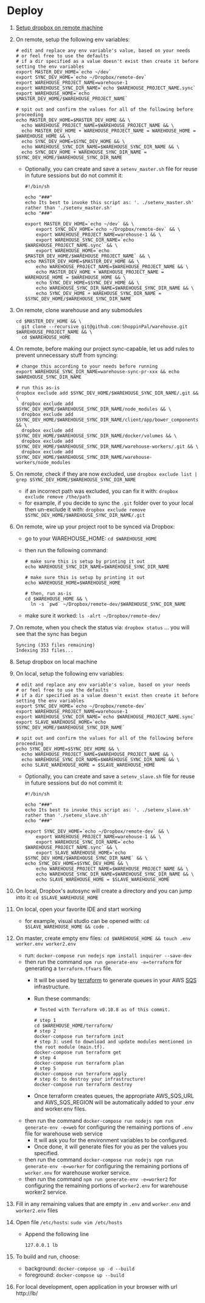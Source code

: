 # Deploy

1. [Setup dropbox on remote machine](https://training.shoppinpal.com/setup-box-on-azure/setup-dropbox-on-azure.html)
1. On remote, setup the following env variables:

    ```
    # edit and replace any env variable's value, based on your needs
    # or feel free to use the defaults
    # if a dir specified as a value doesn't exist then create it before setting the env variables
    export MASTER_DEV_HOME=`echo ~/dev`
    export SYNC_DEV_HOME=`echo ~/Dropbox/remote-dev`
    export WAREHOUSE_PROJECT_NAME=warehouse-1
    export WAREHOUSE_SYNC_DIR_NAME=`echo $WAREHOUSE_PROJECT_NAME.sync`
    export WAREHOUSE_HOME=`echo $MASTER_DEV_HOME/$WAREHOUSE_PROJECT_NAME`

    # spit out and confirm the values for all of the following before proceeding
    echo MASTER_DEV_HOME=$MASTER_DEV_HOME && \
      echo WAREHOUSE_PROJECT_NAME=$WAREHOUSE_PROJECT_NAME && \
      echo MASTER_DEV_HOME + WAREHOUSE_PROJECT_NAME = WAREHOUSE_HOME = $WAREHOUSE_HOME && \
      echo SYNC_DEV_HOME=$SYNC_DEV_HOME && \
      echo WAREHOUSE_SYNC_DIR_NAME=$WAREHOUSE_SYNC_DIR_NAME && \
      echo SYNC_DEV_HOME + WAREHOUSE_SYNC_DIR_NAME = $SYNC_DEV_HOME/$WAREHOUSE_SYNC_DIR_NAME
    ```
    * Optionally, you can create and save a `setenv_master.sh` file for reuse in future sessions but do not commit it:

        ```
        #!/bin/sh

        echo "###"
        echo Its best to invoke this script as: '. ./setenv_master.sh' rather than './setenv_master.sh'
        echo "###"

        export MASTER_DEV_HOME=`echo ~/dev` && \
            export SYNC_DEV_HOME=`echo ~/Dropbox/remote-dev` && \
            export WAREHOUSE_PROJECT_NAME=warehouse-1 && \
            export WAREHOUSE_SYNC_DIR_NAME=`echo $WAREHOUSE_PROJECT_NAME.sync` && \
            export WAREHOUSE_HOME=`echo $MASTER_DEV_HOME/$WAREHOUSE_PROJECT_NAME` && \
        echo MASTER_DEV_HOME=$MASTER_DEV_HOME && \
            echo WAREHOUSE_PROJECT_NAME=$WAREHOUSE_PROJECT_NAME && \
            echo MASTER_DEV_HOME + WAREHOUSE_PROJECT_NAME = WAREHOUSE_HOME = $WAREHOUSE_HOME && \
            echo SYNC_DEV_HOME=$SYNC_DEV_HOME && \
            echo WAREHOUSE_SYNC_DIR_NAME=$WAREHOUSE_SYNC_DIR_NAME && \
            echo SYNC_DEV_HOME + WAREHOUSE_SYNC_DIR_NAME = $SYNC_DEV_HOME/$WAREHOUSE_SYNC_DIR_NAME
        ```
1. On remote, clone warehouse and any submodules

    ```
    cd $MASTER_DEV_HOME && \
      git clone --recursive git@github.com:ShoppinPal/warehouse.git $WAREHOUSE_PROJECT_NAME && \
      cd $WAREHOUSE_HOME
    ```
1. On remote, before making our project sync-capable, let us add rules to prevent unnecessary stuff from syncing:

    ```
    # change this according to your needs before running
    export WAREHOUSE_SYNC_DIR_NAME=warehouse-sync-pr-xxx && echo $WAREHOUSE_SYNC_DIR_NAME

    # run this as-is
    dropbox exclude add $SYNC_DEV_HOME/$WAREHOUSE_SYNC_DIR_NAME/.git && \
      dropbox exclude add $SYNC_DEV_HOME/$WAREHOUSE_SYNC_DIR_NAME/node_modules && \
      dropbox exclude add $SYNC_DEV_HOME/$WAREHOUSE_SYNC_DIR_NAME/client/app/bower_components && \
      dropbox exclude add $SYNC_DEV_HOME/$WAREHOUSE_SYNC_DIR_NAME/docker/volumes && \
      dropbox exclude add $SYNC_DEV_HOME/$WAREHOUSE_SYNC_DIR_NAME/warehouse-workers/.git && \
      dropbox exclude add $SYNC_DEV_HOME/$WAREHOUSE_SYNC_DIR_NAME/warehouse-workers/node_modules
    ```
1. On remote, check if they are now excluded, use `dropbox exclude list | grep $SYNC_DEV_HOME/$WAREHOUSE_SYNC_DIR_NAME`
    * if an incorrect path was excluded, you can fix it with: `dropbox exclude remove /the/path`
    * for example, if you decide to sync the `.git` folder over to your local then un-exclude it with: `dropbox exclude remove $SYNC_DEV_HOME/$WAREHOUSE_SYNC_DIR_NAME/.git`
1. On remote, wire up your project root to be synced via Dropbox:
    * go to your WAREHOUSE_HOME: `cd $WAREHOUSE_HOME`
    * then run the following command:

        ```
        # make sure this is setup by printing it out
        echo WAREHOUSE_SYNC_DIR_NAME=$WAREHOUSE_SYNC_DIR_NAME

        # make sure this is setup by printing it out
        echo WAREHOUSE_HOME=$WAREHOUSE_HOME

        # then, run as-is
        cd $WAREHOUSE_HOME && \
          ln -s `pwd` ~/Dropbox/remote-dev/$WAREHOUSE_SYNC_DIR_NAME
        ```
    * make sure it worked: `ls -alrt ~/Dropbox/remote-dev/`
1. On remote, when you check the status via: `dropbox status` ... you will see that the sync has begun
    ```
    Syncing (353 files remaining)
    Indexing 353 files...
    ```
1. Setup dropbox on local machine
1. On local, setup the following env variables:

    ```
    # edit and replace any env variable's value, based on your needs
    # or feel free to use the defaults
    # if a dir specified as a value doesn't exist then create it before setting the env variables
    export SYNC_DEV_HOME=`echo ~/Dropbox/remote-dev`
    export WAREHOUSE_PROJECT_NAME=warehouse-1
    export WAREHOUSE_SYNC_DIR_NAME=`echo $WAREHOUSE_PROJECT_NAME.sync`
    export SLAVE_WAREHOUSE_HOME=`echo $SYNC_DEV_HOME/$WAREHOUSE_SYNC_DIR_NAME`

    # spit out and confirm the values for all of the following before proceeding
    echo SYNC_DEV_HOME=$SYNC_DEV_HOME && \
      echo WAREHOUSE_PROJECT_NAME=$WAREHOUSE_PROJECT_NAME && \
      echo WAREHOUSE_SYNC_DIR_NAME=$WAREHOUSE_SYNC_DIR_NAME && \
      echo SLAVE_WAREHOUSE_HOME = $SLAVE_WAREHOUSE_HOME
    ```
    * Optionally, you can create and save a `setenv_slave.sh` file for reuse in future sessions but do not commit it:

        ```
        #!/bin/sh

        echo "###"
        echo Its best to invoke this script as: '. ./setenv_slave.sh' rather than './setenv_slave.sh'
        echo "###"

        export SYNC_DEV_HOME=`echo ~/Dropbox/remote-dev` && \
            export WAREHOUSE_PROJECT_NAME=warehouse-1 && \
            export WAREHOUSE_SYNC_DIR_NAME=`echo $WAREHOUSE_PROJECT_NAME.sync` && \
            export SLAVE_WAREHOUSE_HOME=`echo $SYNC_DEV_HOME/$WAREHOUSE_SYNC_DIR_NAME` && \
        echo SYNC_DEV_HOME=$SYNC_DEV_HOME && \
            echo WAREHOUSE_PROJECT_NAME=$WAREHOUSE_PROJECT_NAME && \
            echo WAREHOUSE_SYNC_DIR_NAME=$WAREHOUSE_SYNC_DIR_NAME && \
            echo SLAVE_WAREHOUSE_HOME = $SLAVE_WAREHOUSE_HOME
        ```
1. On local, Dropbox's autosync will create a directory and you can jump into it: `cd $SLAVE_WAREHOUSE_HOME`
1. On local, open your favorite IDE and start working
    * for example, visual studio can be opened with: `cd $SLAVE_WAREHOUSE_HOME && code .`
1. On master, create empty env files: `cd $WAREHOUSE_HOME && touch .env worker.env worker2.env`
    * run: `docker-compose run nodejs npm install inquirer --save-dev`
    * then run the command `npm run generate-env -e=terraform` for generating a `terraform.tfvars` file.
        * It will be used by [terraform](https://www.terraform.io/) to generate queues in your AWS [SQS](https://aws.amazon.com/sqs/) infrastructure.
        * Run these commands:

            ```
            # Tested with Terraform v0.10.8 as of this commit.

            # step 1
            cd $WAREHOUSE_HOME/terraform/
            # step 2
            docker-compose run terraform init
            # step 3: used to download and update modules mentioned in the root module (main.tf).
            docker-compose run terraform get
            # step 4
            docker-compose run terraform plan
            # step 5
            docker-compose run terraform apply
            # step 6: to destroy your infrastructure!
            docker-compose run terraform destroy
            ```
        * Once terraform creates queues, the appropriate AWS_SQS_URL and AWS_SQS_REGION will be automatically added to your .env and worker.env files.
    * then run the command `docker-compose run nodejs npm run generate-env -e=web` for configuring the remaining portions of `.env` file for warehouse web service
        * It will ask you for the environment variables to be configured.
        * Once done, it will generate files for you as per the values you specified.
    * then run the command `docker-compose run nodejs npm run generate-env -e=worker` for configuring the remaining portions of `worker.env` for warehouse worker service.
    * then run the command `npm run generate-env -e=worker2` for configuring the remaining portions of `worker2.env` for warehouse worker2 service.
1. Fill in any remaining values that are empty in `.env` and `worker.env` and `worker2.env` files
1. Open file `/etc/hosts`: `sudo vim /etc/hosts`
    * Append the following line

        ```
        127.0.0.1 lb
        ```
1. To build and run, choose:
    * background: `docker-compose up -d --build`
    * foreground: `docker-compose up --build`
1. For local development, open application in your browser with url http://lb/

